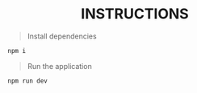 <p align="center">
  <h1 align="center">
  INSTRUCTIONS
  </h1>
</p>

 > Install dependencies
 
 ```bash
 npm i
 ``` 
 
 > Run the application
 
 ```bash
 npm run dev
 ```